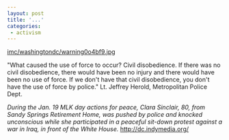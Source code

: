 ```yaml
---
layout: post
title: '...'
categories:
 - activism
---
```


<a href="http://images.indymedia.org/imc/washingtondc/warning0o4bf9.jpg">imc/washingtondc/warning0o4bf9.jpg</a>



"What caused the use of force to occur? Civil disobedience. If there was no civil disobedience, there would have been no injury and there would have been no use of force. If we don't have that civil disobedience, you don't have the use of force by police." Lt. Jeffrey Herold, Metropolitan Police Dept.



<i>During the Jan. 19 MLK day actions for peace, Clara Sinclair, 80, from Sandy Springs Retirement Home, was pushed by police and knocked unconscious while she participated in a peaceful sit-down protest against a war in Iraq, in front of the White House.</i> <a href="http://dc.indymedia.org/">http://dc.indymedia.org/</a> 

